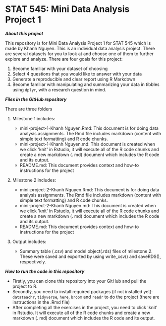 # STAT 545: Mini Data Analysis Project 1 

**___About this project___**

This repository is for Mini Data Analysis Project 1 for STAT 545 which is made by Khanh Nguyen. This is an individual data analysis project. There are several datasets for you to look at and choose one of them to further explore and analyze. There are four goals for this project: 

1. Become familiar with your dataset of choosing
2. Select 4 questions that you would like to answer with your data
3. Generate a reproducible and clear report using R Markdown
4. Become familiar with manipulating and summarizing your data in tibbles using `dplyr`, with a research question in mind.

**___Files in the GitHub repository___**

There are three folders 
1. Milestone 1 includes:
   - mini-project-1-Khanh Nguyen.Rmd: This document is for doing data analysis assignments. The Rmd file includes markdown          (content with simple text formatting) and R code chunks.
   - mini-project-1-Khanh Nguyen.md: This document is created when we click 'knit' in Rstudio, it will execute all of the R          code chunks and create a new markdown (. md) document which includes the R code and its output.
   - README.md: This document provides context and how-to instructions for the project

3. Milestone 2 includes:
   - mini-project-2-Khanh Nguyen.Rmd: This document is for doing data analysis assignments. The Rmd file includes markdown          (content with simple text formatting) and R code chunks.
   - mini-project-2-Khanh Nguyen.md: This document is created when we click 'knit' in Rstudio, it will execute all of the R          code chunks and create a new markdown (. md) document which includes the R code and its output.
   - README.md: This document provides context and how-to instructions for the project

4. Output includes:
   - Summary table (.csv) and model object(.rds) files of milestone 2. These were saved and exported by using write_csv() and       saveRDS(), respectively.
     
**___How to run the code in this repository___**
- Firstly, you can clone this repository into your GitHub and pull the project to R.
- Secondly, you need to install required packages (if not installed yet): `datateachr`, `tidyverse`, `here`, `broom` and `readr` to do the project (there are instructions in the .Rmd file)
- After completing all the exercises in the project, you need to click 'knit' in Rstudio. It will execute all of the R code chunks and create a new markdown (. md) document which includes the R code and its output. 
